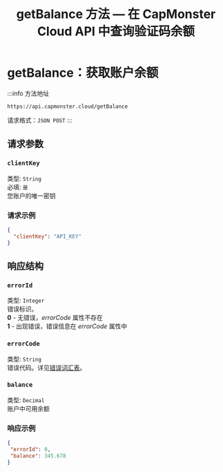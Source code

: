 ﻿---
sidebar_position: 3
sidebar_label: getBalance
title: "getBalance 方法 — 在 CapMonster Cloud API 中查询验证码余额"
description: "CapMonster Cloud API 的 getBalance 方法完整说明。了解如何使用便捷的 API 查询账户余额以处理验证码任务，参考 CapMonster Cloud 文档指南。"
---

# getBalance：获取账户余额

:::info 方法地址

```http
https://api.capmonster.cloud/getBalance
```

请求格式：`JSON POST`
:::

## 请求参数

### `clientKey`

类型: `String` <br />
必填: `是`<br />
您账户的唯一密钥

### 请求示例

```json
{
  "clientKey": "API_KEY"
}
```

## 响应结构

### `errorId`

类型: `Integer` <br />
错误标识。<br />**0** - 无错误，*errorCode* 属性不存在<br />**1** - 出现错误，错误信息在 *errorCode* 属性中

### `errorCode`

类型: `String` <br />
错误代码。详见[错误词汇表](../api-errors.md)。

### `balance`

类型: `Decimal` <br />
账户中可用余额

### 响应示例

```json
{
 "errorId": 0,
 "balance": 345.678
}
```
